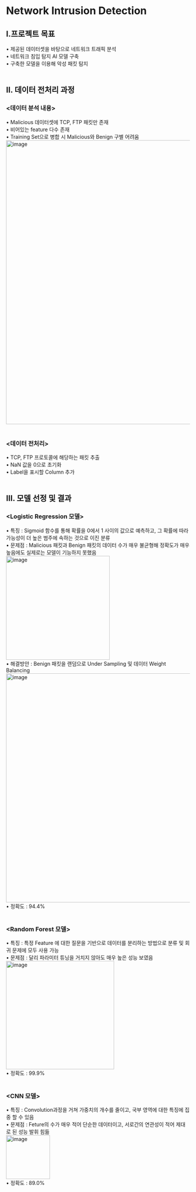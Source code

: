 # Network Intrusion Detection

## Ⅰ.프로젝트 목표<br>
• 제공된 데이터셋을 바탕으로 네트워크 트래픽 분석<br>
• 네트워크 침입 탐지 AI 모델 구축<br>
• 구축한 모델을 이용해 악성 패킷 탐지<br>
<br>

## Ⅱ. 데이터 전처리 과정<br>
### <데이터 분석 내용><br>
• Malicious 데이터셋에 TCP, FTP 패킷만 존재<br>
• 비어있는 feature 다수 존재<br>
• Training Set으로 병합 시 Malicious와 Benign 구별 어려움<br>
<img width="776" alt="image" src="https://github.com/7zllco/NetworkIntrusionDetection/assets/90850532/de2b6d9c-9e4b-4c0b-9fe5-a013e2257c1a"><br>
<br>

### <데이터 전처리><br>
• TCP, FTP 프로토콜에 해당하는 패킷 추출<br>
• NaN 값을 0으로 초기화<br>
• Label을 표시할 Column 추가<br>
<br>

## Ⅲ. 모델 선정 및 결과<br>
### <Logistic Regression 모델><br>
• 특징 : Sigmoid 함수를 통해 확률을 0에서 1 사이의 값으로 예측하고, 그 확률에 따라 가능성이 더 높은 범주에 속하는 것으로 이진 분류<br>
• 문제점 : Malicious 패킷과 Benign 패킷의 데이터 수가 매우 불균형해 정확도가 매우 높음에도 실제로는 모델이 기능하지 못했음<br>
<img width="284" alt="image" src="https://github.com/7zllco/NetworkIntrusionDetection/assets/90850532/5911d748-94f4-4a64-978a-11bd1f241b7d"><br>
• 해결방안 : Benign 패킷을 랜덤으로 Under Sampling 및 데이터 Weight Balancing<br>
<img width="626" alt="image" src="https://github.com/7zllco/NetworkIntrusionDetection/assets/90850532/3bddfb26-4ed0-4a4c-9440-706c04a02269"><br>
• 정확도 : 94.4%<br>
<br>

### <Random Forest 모델><br>
• 특징 : 특정 Feature 에 대한 질문을 기반으로 데이터를 분리하는 방법으로 분류 및 회귀 문제에 모두 사용 가능<br>
• 문제점 : 달리 파라미터 튜닝을 거치지 않아도 매우 높은 성능 보였음<br>
<img width="296" alt="image" src="https://github.com/7zllco/NetworkIntrusionDetection/assets/90850532/f98e9115-45b2-45f1-ab63-2f027e85947c"><br>
• 정확도 : 99.9%<br>
<br>

### <CNN 모델><br>
• 특징 : Convolution과정을 거쳐 가중치의 개수를 줄이고, 국부 영역에 대한 특징에 집중 할 수 있음<br>
• 문제점 : Feture의 수가 매우 적어 단순한 데이터이고, 서로간의 연관성이 적어 제대로 된 성능 발휘 힘듦<br>
<img width="120" alt="image" src="https://github.com/7zllco/NetworkIntrusionDetection/assets/90850532/204a67db-eabc-46f3-bbb8-83599cd8a4d9"><br>
• 정확도 : 89.0%<br>
<br>



